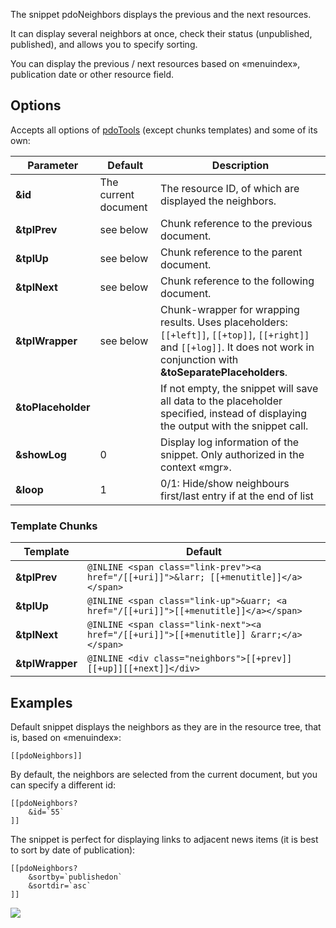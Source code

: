 The snippet pdoNeighbors displays the previous and the next resources.

It can display several neighbors at once, check their status (unpublished, published), and allows you to specify sorting.

You can display the previous / next resources based on «menuindex», publication date or other resource field.

## Options

Accepts all options of [pdoTools][1] (except chunks templates) and some of its own:

Parameter			| Default		| Description
--------------------|-------------------|----------------------------------------------------------------------------------
**&id**				| The current document	| The resource ID, of which are displayed the neighbors.
**&tplPrev**		| see below			| Chunk reference to the previous document.
**&tplUp**			| see below			| Chunk reference to the parent document.
**&tplNext**		| see below			| Chunk reference to the following document.
**&tplWrapper**		| see below			| Chunk-wrapper for wrapping results. Uses placeholders: `[[+left]]`, `[[+top]]`, `[[+right]]` and `[[+log]]`. It does not work in conjunction with **&toSeparatePlaceholders**.
**&toPlaceholder**	|  					| If not empty, the snippet will save all data to the placeholder specified, instead of displaying the output with the snippet call.
**&showLog**		| 0					| Display log information of the snippet. Only authorized in the context «mgr».
**&loop**		| 1					| 0/1: Hide/show neighbours first/last entry if at the end of list
### Template Chunks

Template			| Default
----------------|--------------------------------------------------------------------------------------
**&tplPrev**	| `@INLINE <span class="link-prev"><a href="/[[+uri]]">&larr; [[+menutitle]]</a></span>`
**&tplUp**		| `@INLINE <span class="link-up">&uarr; <a href="/[[+uri]]">[[+menutitle]]</a></span>`
**&tplNext**	| `@INLINE <span class="link-next"><a href="/[[+uri]]">[[+menutitle]] &rarr;</a></span>`
**&tplWrapper**	| `@INLINE <div class="neighbors">[[+prev]][[+up]][[+next]]</div>`

## Examples
Default snippet displays the neighbors as they are in the resource tree, that is, based on  «menuindex»:
```
[[pdoNeighbors]]
```

By default, the neighbors are selected from the current document, but you can specify a different id:
```
[[pdoNeighbors?
	&id=`55`
]]
```

The snippet is perfect for displaying links to adjacent news items (it is best to sort by date of publication):
```
[[pdoNeighbors?
	&sortby=`publishedon`
	&sortdir=`asc`
]]
```

[![](https://file.modx.pro/files/0/b/0/0b0f9549bbf2d026243a71c5908f4f26s.jpg)](https://file.modx.pro/files/0/b/0/0b0f9549bbf2d026243a71c5908f4f26.png)

[1]: /en/components/01_pdoTools/04_General_settings.md
